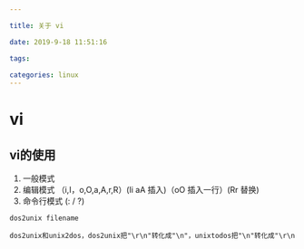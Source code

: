 ```yaml
---

title: 关于 vi

date: 2019-9-18 11:51:16

tags: 

categories: linux
---
```

# vi
## vi的使用
1. 一般模式   
2. 编辑模式 （i,I，o,O,a,A,r,R）(Ii aA 插入)（oO 插入一行）(Rr 替换)
3. 命令行模式 (: / ?)
```
dos2unix filename

dos2unix和unix2dos，dos2unix把"\r\n"转化成"\n"，unixtodos把"\n"转化成"\r\n
```
